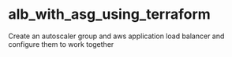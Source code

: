# alb_with_asg_using_terraform
Create an autoscaler group and aws application load balancer and configure them to work together
